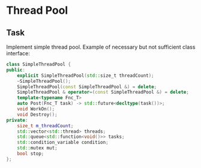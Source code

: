 # Thread Pool
## Task
Implement simple thread pool. Example of necessary but not sufficient class interface:
```cpp
class SimpleThreadPool {
public:
	explicit SimpleThreadPool(std::size_t threadCount);
	~SimpleThreadPool();
	SimpleThreadPool(const SimpleThreadPool &) = delete;
	SimpleThreadPool & operator=(const SimpleThreadPool &) = delete;
	template<typename Fnc_T>
	auto Post(Fnc_T task) -> std::future<decltype(task())>;
	void WorkOn();
	void Destroy();
private:
	size_t m_threadCount;
	std::vector<std::thread> threads;
	std::queue<std::function<void()>> tasks;
	std::condition_variable condition;
	std::mutex mut;
	bool stop;
};
```

